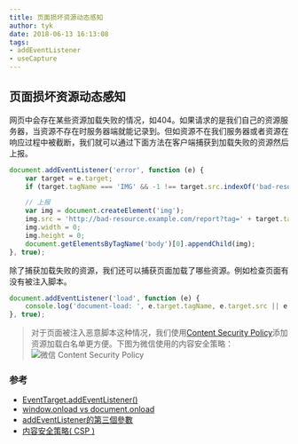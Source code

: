 ```yaml
---
title: 页面损坏资源动态感知
author: tyk
date: 2018-06-13 16:13:08
tags:
- addEventListener
- useCapture
---
```


## 页面损坏资源动态感知

网页中会存在某些资源加载失败的情况，如404。如果请求的是我们自己的资源服务器，当资源不存在时服务器端就能记录到。但如资源不在我们服务器或者资源在响应过程中被截断，我们就可以通过下面方法在客户端捕获到加载失败的资源然后上报。

``` javascript
document.addEventListener('error', function (e) {
    var target = e.target;
    if (target.tagName === 'IMG' && -1 !== target.src.indexOf('bad-resource.example.com/report')) return;

    // 上报
    var img = document.createElement('img');
    img.src = 'http://bad-resource.example.com/report?tag=' + target.tagName + '&href=' + encodeURIComponent(target.src || target.href);
    img.width = 0;
    img.height = 0;
    document.getElementsByTagName('body')[0].appendChild(img);
}, true);
```

除了捕获加载失败的资源，我们还可以捕获页面加载了哪些资源。例如检查页面有没有被注入脚本。
``` javascript
document.addEventListener('load', function (e) {
    console.log('document-load: ', e.target.tagName, e.target.src || e.target.href);
}, true);
```
> 对于页面被注入恶意脚本这种情况，我们使用[Content Security Policy](https://developer.mozilla.org/zh-CN/docs/Web/HTTP/CSP)添加资源加载白名单更方便。下图为微信使用的内容安全策略：
![微信 Content Security Policy](/images/wechat-content-security-policy.png)

### 参考
- [EventTarget.addEventListener()](https://developer.mozilla.org/zh-CN/docs/Web/API/EventTarget/addEventListener)
- [window.onload vs document.onload](https://stackoverflow.com/a/38517365/4942848)
- [addEventListener的第三個參數](http://hax.iteye.com/blog/162718)
- [内容安全策略( CSP )](https://developer.mozilla.org/zh-CN/docs/Web/HTTP/CSP)